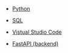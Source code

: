 * [Python](https://github.com/yangshiteng/StatQuest-Study-Notes/blob/main/python/01-python_content.md)

* [SQL](https://github.com/yangshiteng/StatQuest-Study-Notes/blob/main/SQL/SQL_content.md)

* [Vistual Studio Code](https://github.com/yangshiteng/Data-Science-Learning-Path/blob/main/files/vscode/vscode.md)

* [FastAPI (backend)](https://github.com/yangshiteng/Data-Science-Learning-Path/blob/main/files/fastapi/fastapi.md)

